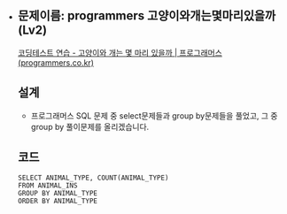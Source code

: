 - ## 문제이름: programmers 고양이와개는몇마리있을까(Lv2)

  

  [코딩테스트 연습 - 고양이와 개는 몇 마리 있을까 | 프로그래머스 (programmers.co.kr)](https://programmers.co.kr/learn/courses/30/lessons/59040)

  
  
  ## 설계
  
  - 프로그래머스 SQL 문제 중 select문제들과 group by문제들을 풀었고, 그 중 group by 풀이문제를 올리겠습니다.
  ## 코드
  
  ```
  SELECT ANIMAL_TYPE, COUNT(ANIMAL_TYPE) 
  FROM ANIMAL_INS
  GROUP BY ANIMAL_TYPE
  ORDER BY ANIMAL_TYPE
  ```
